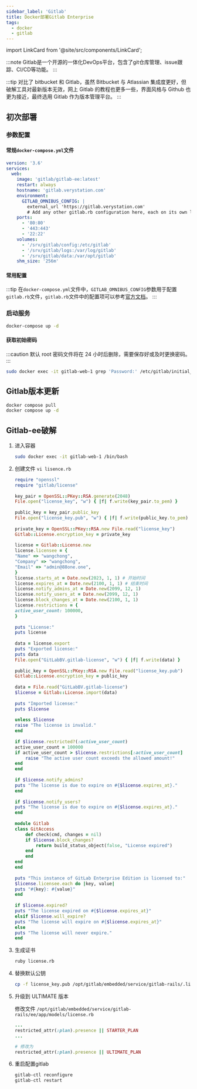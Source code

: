 ```yaml
---
sidebar_label: 'Gitlab'
title: Docker部署Gitlab Enterprise
tags:
  - docker
  - gitlab
---
```


import LinkCard from '@site/src/components/LinkCard';

:::note
Gitlab是一个开源的一体化DevOps平台，包含了git仓库管理、issue跟踪、CI/CD等功能。
:::

:::tip
对比了 bitbucket 和 Gitlab，虽然 Bitbucket 与 Atlassian 集成度更好，但破解工具对最新版本无效，网上 Gitlab 的教程也更多一些，界面风格与 Github 也更为接近，最终选用 Gitlab 作为版本管理平台。
:::

## 初次部署

### 参数配置

#### 常规`docker-compose.yml`文件

```yaml
version: '3.6'
services:
  web:
    image: 'gitlab/gitlab-ee:latest'
    restart: always
    hostname: 'gitlab.verystation.com'
    environment:
      GITLAB_OMNIBUS_CONFIG: |
        external_url 'https://gitlab.verystation.com'
        # Add any other gitlab.rb configuration here, each on its own line
    ports:
      - '80:80'
      - '443:443'
      - '22:22'
    volumes:
      - '/srv/gitlab/config:/etc/gitlab'
      - '/srv/gitlab/logs:/var/log/gitlab'
      - '/srv/gitlab/data:/var/opt/gitlab'
    shm_size: '256m'
```

#### 常用配置

:::tip
在`docker-compose.yml`文件中，`GITLAB_OMNIBUS_CONFIG`参数用于配置`gitlab.rb`文件，`gitlab.rb`文件中的配置项可以参考[官方文档](https://docs.gitlab.com/omnibus/settings/configuration.html)。
:::


### 启动服务

```bash
docker-compose up -d
```

#### 获取初始密码

:::caution
默认 root 密码文件将在 24 小时后删除，需要保存好或及时更换密码。
:::

```bash
sudo docker exec -it gitlab-web-1 grep 'Password:' /etc/gitlab/initial_root_password
```

## Gitlab版本更新

```bash
docker compose pull
docker compose up -d
```

## Gitlab-ee破解

1. 进入容器

    ```bash
    sudo docker exec -it gitlab-web-1 /bin/bash
    ```

2. 创建文件 `vi lisence.rb`

    ```ruby title="lisence.rb"
    require "openssl"  
    require "gitlab/license"  
      
    key_pair = OpenSSL::PKey::RSA.generate(2048)  
    File.open("license_key", "w") { |f| f.write(key_pair.to_pem) }  
      
    public_key = key_pair.public_key  
    File.open("license_key.pub", "w") { |f| f.write(public_key.to_pem) }  
      
    private_key = OpenSSL::PKey::RSA.new File.read("license_key")  
    Gitlab::License.encryption_key = private_key  
      
    license = Gitlab::License.new  
    license.licensee = {  
    "Name" => "wangchong",  
    "Company" => "wangchong",  
    "Email" => "admin@88one.one",  
    }  
    license.starts_at = Date.new(2023, 1, 1) # 开始时间  
    license.expires_at = Date.new(2100, 1, 1) # 结束时间  
    license.notify_admins_at = Date.new(2099, 12, 1)  
    license.notify_users_at = Date.new(2099, 12, 1)  
    license.block_changes_at = Date.new(2100, 1, 1)  
    license.restrictions = {  
    active_user_count: 100000,
    }  
      
    puts "License:"  
    puts license  
      
    data = license.export  
    puts "Exported license:"  
    puts data  
    File.open("GitLabBV.gitlab-license", "w") { |f| f.write(data) }  
      
    public_key = OpenSSL::PKey::RSA.new File.read("license_key.pub")  
    Gitlab::License.encryption_key = public_key  
      
    data = File.read("GitLabBV.gitlab-license")  
    $license = Gitlab::License.import(data)  
      
    puts "Imported license:"  
    puts $license  
      
    unless $license  
    raise "The license is invalid."  
    end  
      
    if $license.restricted?(:active_user_count)  
    active_user_count = 100000  
    if active_user_count > $license.restrictions[:active_user_count]  
        raise "The active user count exceeds the allowed amount!"  
    end  
    end  
      
    if $license.notify_admins?  
    puts "The license is due to expire on #{$license.expires_at}."  
    end  
      
    if $license.notify_users?  
    puts "The license is due to expire on #{$license.expires_at}."  
    end  
      
    module Gitlab  
    class GitAccess  
        def check(cmd, changes = nil)  
        if $license.block_changes?  
            return build_status_object(false, "License expired")  
        end  
        end  
    end  
    end  
      
    puts "This instance of GitLab Enterprise Edition is licensed to:"  
    $license.licensee.each do |key, value|  
    puts "#{key}: #{value}"  
    end  
      
    if $license.expired?  
    puts "The license expired on #{$license.expires_at}"  
    elsif $license.will_expire?  
    puts "The license will expire on #{$license.expires_at}"  
    else  
    puts "The license will never expire."  
    end
    ```

3. 生成证书

    ```bash
    ruby license.rb
    ```

4. 替换默认公钥

    ```bash
    cp -f license_key.pub /opt/gitlab/embedded/service/gitlab-rails/.license_encryption_key.pub
    ```

5. 升级到 ULTIMATE 版本

    修改文件 `/opt/gitlab/embedded/service/gitlab-rails/ee/app/models/license.rb`

    ```ruby title="license.rb"
    ...
    restricted_attr(:plan).presence || STARTER_PLAN
    ...
    
    # 修改为
    restricted_attr(:plan).presence || ULTIMATE_PLAN
    ```
   
6. 重启配置gitlab

    ```bash
    gitlab-ctl reconfigure
    gitlab-ctl restart
    ```